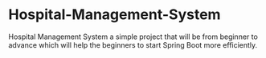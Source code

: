 # Hospital-Management-System
Hospital Management System a simple project that will be from beginner to advance which will help the beginners to start Spring Boot more efficiently.
